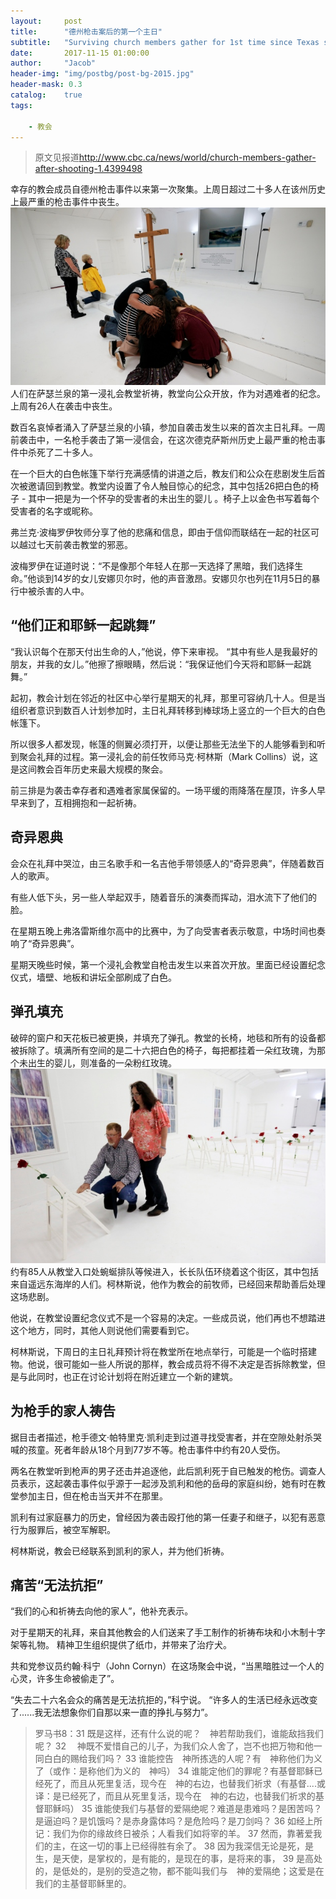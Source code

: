 ```yaml
---
layout:     post
title:      "德州枪击案后的第一个主日"
subtitle:   "Surviving church members gather for 1st time since Texas shooting"
date:       2017-11-15 01:00:00
author:     "Jacob"
header-img: "img/postbg/post-bg-2015.jpg"
header-mask: 0.3
catalog:    true
tags:

    - 教会
---
```


> 原文见报道<http://www.cbc.ca/news/world/church-members-gather-after-shooting-1.4399498> 

幸存的教会成员自德州枪击事件以来第一次聚集。上周日超过二十多人在该州历史上最严重的枪击事件中丧生。
![texas-shooting][1]
人们在萨瑟兰泉的第一浸礼会教堂祈祷，教堂向公众开放，作为对遇难者的纪念。上周有26人在袭击中丧生。

数百名哀悼者涌入了萨瑟兰泉的小镇，参加自袭击发生以来的首次主日礼拜。一周前袭击中，一名枪手袭击了第一浸信会，在这次德克萨斯州历史上最严重的枪击事件中杀死了二十多人。

在一个巨大的白色帐篷下举行充满感情的讲道之后，教友们和公众在悲剧发生后首次被邀请回到教堂。教堂内设置了令人触目惊心的纪念，其中包括26把白色的椅子 - 其中一把是为一个怀孕的受害者的未出生的婴儿 。椅子上以金色书写着每个受害者的名字或昵称。

弗兰克·波梅罗伊牧师分享了他的悲痛和信息，即由于信仰而联结在一起的社区可以越过七天前袭击教堂的邪恶。

波梅罗伊在证道时说：“不是像那个年轻人在那一天选择了黑暗，我们选择生命。”他谈到14岁的女儿安娜贝尔时，他的声音激昂。安娜贝尔也列在11月5日的暴行中被杀害的人中。

## “他们正和耶稣一起跳舞”

“我认识每个在那天付出生命的人，”他说，停下来审视。 “其中有些人是我最好的朋友，并我的女儿。”他擦了擦眼睛，然后说：“我保证他们今天将和耶稣一起跳舞。”

起初，教会计划在邻近的社区中心举行星期天的礼拜，那里可容纳几十人。但是当组织者意识到数百人计划参加时，主日礼拜转移到棒球场上竖立的一个巨大的白色帐篷下。

所以很多人都发现，帐篷的侧翼必须打开，以便让那些无法坐下的人能够看到和听到聚会礼拜的过程。第一浸礼会的前任牧师马克·柯林斯（Mark Collins）说，这是这间教会百年历史来最大规模的聚会。

前三排是为袭击幸存者和遇难者家属保留的。一场平缓的雨降落在屋顶，许多人早早来到了，互相拥抱和一起祈祷。

## 奇异恩典

会众在礼拜中哭泣，由三名歌手和一名吉他手带领感人的“奇异恩典”，伴随着数百人的歌声。

有些人低下头，另一些人举起双手，随着音乐的演奏而挥动，泪水流下了他们的脸。

在星期五晚上弗洛雷斯维尔高中的比赛中，为了向受害者表示敬意，中场时间也奏响了“奇异恩典”。

星期天晚些时候，第一个浸礼会教堂自枪击发生以来首次开放。里面已经设置纪念仪式，墙壁、地板和讲坛全部刷成了白色。

## 弹孔填充

破碎的窗户和天花板已被更换，并填充了弹孔。教堂的长椅，地毯和所有的设备都被拆除了。填满所有空间的是二十六把白色的椅子，每把都挂着一朵红玫瑰，为那个未出生的婴儿，则准备的一朵粉红玫瑰。
![church-shooting-texas][2]
约有85人从教堂入口处蜿蜒排队等候进入，长长队伍环绕着这个街区，其中包括来自遥远东海岸的人们。柯林斯说，他作为教会的前牧师，已经回来帮助善后处理这场悲剧。

他说，在教堂设置纪念仪式不是一个容易的决定。一些成员说，他们再也不想踏进这个地方，同时，其他人则说他们需要看到它。

柯林斯说，下周日的主日礼拜预计将在教堂所在地点举行，可能是一个临时搭建物。他说，很可能如一些人所说的那样，教会成员将不得不决定是否拆除教堂，但是与此同时，也正在讨论计划将在附近建立一个新的建筑。

## 为枪手的家人祷告

据目击者描述，枪手德文·帕特里克·凯利走到过道寻找受害者，并在空隙处射杀哭喊的孩童。死者年龄从18个月到77岁不等。枪击事件中约有20人受伤。

两名在教堂听到枪声的男子还击并追逐他，此后凯利死于自已触发的枪伤。调查人员表示，这起袭击事件似乎源于一起涉及凯利和他的岳母的家庭纠纷，她有时在教堂参加主日，但在枪击当天并不在那里。

凯利有过家庭暴力的历史，曾经因为袭击殴打他的第一任妻子和继子，以犯有恶意行为服罪后，被空军解职。

柯林斯说，教会已经联系到凯利的家人，并为他们祈祷。

## 痛苦“无法抗拒”

“我们的心和祈祷去向他的家人”，他补充表示。

对于星期天的礼拜，来自其他教会的人们送来了手工制作的祈祷布块和小木制十字架等礼物。 精神卫生组织提供了纸巾，并带来了治疗犬。

共和党参议员约翰·科宁（John Cornyn）在这场聚会中说，“当黑暗胜过一个人的心灵，许多生命被偷走了”。

“失去二十六名会众的痛苦是无法抗拒的，”科宁说。 “许多人的生活已经永远改变了......我无法想象你们自那以来一直的挣扎与努力”。


>  罗马书8：31 既是这样，还有什么说的呢？　神若帮助我们，谁能敌挡我们呢？
  32 　神既不爱惜自己的儿子，为我们众人舍了，岂不也把万物和他一同白白的赐给我们吗？
  33 谁能控告　神所拣选的人呢？有　神称他们为义了（或作：是称他们为义的　神吗）
  34 谁能定他们的罪呢？有基督耶稣已经死了，而且从死里复活，现今在　神的右边，也替我们祈求（有基督....或译：是已经死了，而且从死里复活，现今在　神的右边，也替我们祈求的基督耶稣吗）
  35 谁能使我们与基督的爱隔绝呢？难道是患难吗？是困苦吗？是逼迫吗？是饥饿吗？是赤身露体吗？是危险吗？是刀剑吗？
  36 如经上所记：我们为你的缘故终日被杀；人看我们如将宰的羊。
  37 然而，靠著爱我们的主，在这一切的事上已经得胜有余了。
  38 因为我深信无论是死，是生，是天使，是掌权的，是有能的，是现在的事，是将来的事，
  39 是高处的，是低处的，是别的受造之物，都不能叫我们与　神的爱隔绝；这爱是在我们的主基督耶稣里的。

[1]: /img/postimg/texas-shooting.jpg
[2]: /img/postimg/church-shooting-texas.jpg

